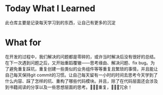 # Today What I Learned
此仓库主要是记录每天学习到的东西，让自己有更多的沉淀

# What for
在开发的过程中，我们解决的问题都是零碎的，或许当时解决后没有很好的总结。在下一次遇到问题之后，又开始重蹈覆辙——思考缘由、解决问题、fix bug。为了避免重复踩坑，重复创建一些类似的业务组件等等重复且繁琐的事情，并且能让自己每天保持git commit的习惯。让自己每天留有一小时的时间去思考今天学到了什么内容、踩了怎样的坑、重构了哪些代码模块。并且，除了在代码层面还会涉及到书籍阅读的分享以及一些思想层面的思考。🙅🏻‍♀️重复，🙅🏻‍♀️冗余！
